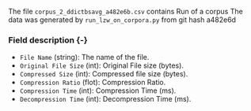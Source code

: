 The file `corpus_2_ddictbsavg_a482e6b.csv` contains Run of a corpus
The data was generated by `run_lzw_on_corpora.py` from git hash a482e6d


### Field description {-}

  * `File Name` (string): The name of the file.
  * `Original File Size` (int): Original File size (bytes).
  * `Compressed Size` (int): Compressed file size (bytes).
  * `Compression Ratio` (flot): Compression Ratio.
  * `Compression Time` (int): Compression Time (ms).
  * `Decompression Time` (int): Decompression Time (ms).
